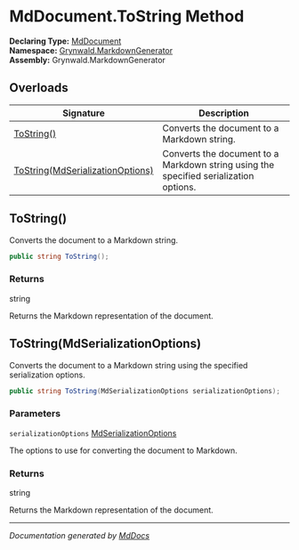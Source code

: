 ﻿<!--  
  <auto-generated>   
    The contents of this file were generated by a tool.  
    Changes to this file may be list if the file is regenerated  
  </auto-generated>   
-->

# MdDocument.ToString Method

**Declaring Type:** [MdDocument](../index.md)  
**Namespace:** [Grynwald.MarkdownGenerator](../../index.md)  
**Assembly:** Grynwald.MarkdownGenerator

## Overloads

| Signature                                                           | Description                                                                           |
| ------------------------------------------------------------------- | ------------------------------------------------------------------------------------- |
| [ToString()](#tostring)                                             | Converts the document to a Markdown string.                                           |
| [ToString(MdSerializationOptions)](#tostringmdserializationoptions) | Converts the document to a Markdown string using the specified serialization options. |

## ToString()

Converts the document to a Markdown string.

```csharp
public string ToString();
```

### Returns

string

Returns the Markdown representation of the document.

## ToString(MdSerializationOptions)

Converts the document to a Markdown string using the specified serialization options.

```csharp
public string ToString(MdSerializationOptions serializationOptions);
```

### Parameters

`serializationOptions`  [MdSerializationOptions](../../MdSerializationOptions/index.md)

The options to use for converting the document to Markdown.

### Returns

string

Returns the Markdown representation of the document.

___

*Documentation generated by [MdDocs](https://github.com/ap0llo/mddocs)*
